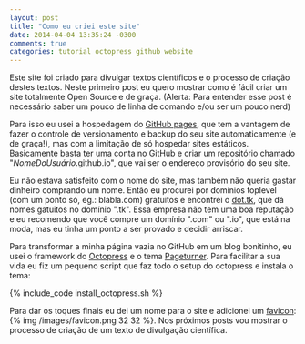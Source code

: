 ```yaml
---
layout: post
title: "Como eu criei este site"
date: 2014-04-04 13:35:24 -0300
comments: true
categories: tutorial octopress github website
---
```



Este site foi criado para divulgar textos científicos e o processo de criação destes textos. Neste primeiro post eu quero mostrar como é fácil criar um site totalmente Open Source e de graça. 
(Alerta: Para entender esse post é necessário saber um pouco de linha de comando e/ou ser um pouco nerd) <!-- more -->

Para isso eu usei a hospedagem do [GitHub pages](https://pages.github.com/), que tem a vantagem de fazer o controle de versionamento e backup do seu site automaticamente (e de graça!), mas com a limitação de só hospedar sites estáticos. Basicamente basta ter uma conta no GitHub e criar um repositório  chamado "*NomeDoUsuário*.github.io", que vai ser o endereço provisório do seu site.

Eu não estava satisfeito com o nome do site, mas também não queria gastar dinheiro comprando um nome. Então eu procurei por domínios toplevel (com um ponto só, eg.: blabla.com) gratuitos e encontrei o [dot.tk](www.dot.tk), que dá nomes gatuitos no domínio ".tk". Essa empresa não tem uma boa reputação e eu recomendo que você compre um domínio ".com" ou ".io", que está na moda, mas eu tinha um ponto a ser provado e decidir arriscar.

Para transformar a minha página vazia no GitHub em um blog bonitinho, eu usei o framework do [Octopress](http://octopress.org) e o tema [Pageturner]('https://github.com/bijumon/oct2'). Para facilitar a sua vida eu fiz um pequeno script que faz todo o setup do octopress e instala o tema: 

{% include_code install_octopress.sh %}


Para dar os toques finais eu dei um nome para o site e adicionei um [favicon](http://en.wikipedia.org/wiki/Favicon): {% img /images/favicon.png 32 32 %}. Nos próximos posts vou mostrar o processo de criação de um texto de divulgação científica.
